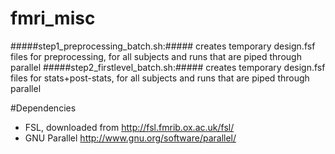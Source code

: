 # fmri_misc

#####step1_preprocessing_batch.sh:##### creates temporary design.fsf files for preprocessing, for all subjects and runs that are piped through parallel 
#####step2_firstlevel_batch.sh:##### creates temporary design.fsf files for stats+post-stats, for all subjects and runs that are piped through parallel

#Dependencies
* FSL, downloaded from http://fsl.fmrib.ox.ac.uk/fsl/
* GNU Parallel http://www.gnu.org/software/parallel/
